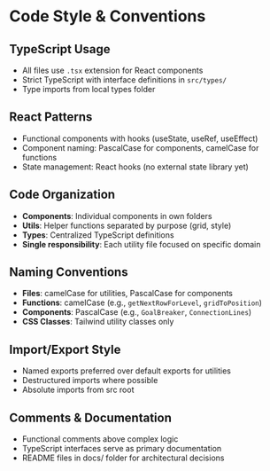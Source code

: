 # Code Style & Conventions

## TypeScript Usage
- All files use `.tsx` extension for React components
- Strict TypeScript with interface definitions in `src/types/`
- Type imports from local types folder

## React Patterns
- Functional components with hooks (useState, useRef, useEffect)
- Component naming: PascalCase for components, camelCase for functions
- State management: React hooks (no external state library yet)

## Code Organization
- **Components**: Individual components in own folders
- **Utils**: Helper functions separated by purpose (grid, style)
- **Types**: Centralized TypeScript definitions
- **Single responsibility**: Each utility file focused on specific domain

## Naming Conventions
- **Files**: camelCase for utilities, PascalCase for components
- **Functions**: camelCase (e.g., `getNextRowForLevel`, `gridToPosition`)
- **Components**: PascalCase (e.g., `GoalBreaker`, `ConnectionLines`)
- **CSS Classes**: Tailwind utility classes only

## Import/Export Style
- Named exports preferred over default exports for utilities
- Destructured imports where possible
- Absolute imports from src root

## Comments & Documentation
- Functional comments above complex logic
- TypeScript interfaces serve as primary documentation
- README files in docs/ folder for architectural decisions
